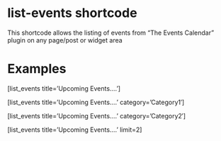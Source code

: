 list-events shortcode
=====================

This shortcode allows the listing of events from “The Events Calendar” plugin on any page/post or widget area

Examples
========

[list_events title=’Upcoming Events….’]

[list_events title=’Upcoming Events….’ category=’Category1′]

[list_events title=’Upcoming Events….’ category=’Category2′]

[list_events title=’Upcoming Events….’ limit=2]